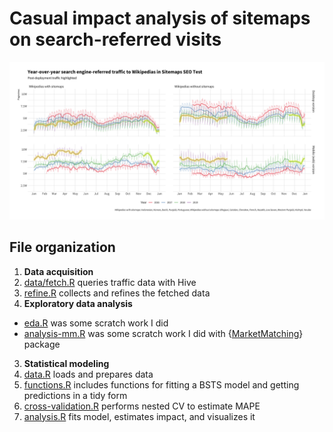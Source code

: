 # Casual impact analysis of sitemaps on search-referred visits

![Year-over-year search-referred traffic to Wikipedias in Sitemaps SEO test](figures/yoy.png)

## File organization

1. **Data acquisition**
  1. [data/fetch.R](data/fetch.R) queries traffic data with Hive
  2. [refine.R](refine.R) collects and refines the fetched data
2. **Exploratory data analysis**
  - [eda.R](eda.R) was some scratch work I did
  - [analysis-mm.R](analysis-mm.R) was some scratch work I did with {[MarketMatching](https://cran.r-project.org/package=MarketMatching)} package
3. **Statistical modeling**
  1. [data.R](data.R) loads and prepares data
  2. [functions.R](functions.R) includes functions for fitting a BSTS model and getting predictions in a tidy form
  3. [cross-validation.R](cross-validation.R) performs nested CV to estimate MAPE
  4. [analysis.R](analysis.R) fits model, estimates impact, and visualizes it
